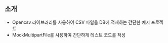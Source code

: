 ## 소개
+ Opencsv 라이브러리를 사용하여 CSV 파일을 DB에 적재하는 간단한 예시 프로젝트  
+ MockMultipartFile를 사용하여 간단하게 테스트 코드를 작성




